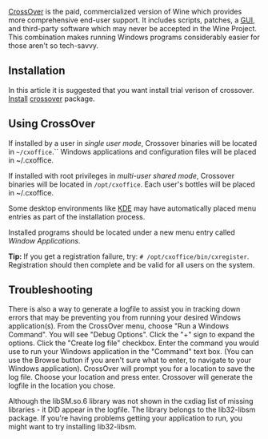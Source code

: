 [CrossOver](http://www.codeweavers.com/) is the paid, commercialized version of Wine which provides more comprehensive end-user support. It includes scripts, patches, a [GUI](https://en.wikipedia.org/wiki/Graphical_user_interface "wikipedia:Graphical user interface"), and third-party software which may never be accepted in the Wine Project. This combination makes running Windows programs considerably easier for those aren't so tech-savvy.

## Installation

In this article it is suggested that you want install trial verison of crossover. [Install](/index.php/Install "Install") [crossover](https://aur.archlinux.org/packages/crossover/) package.

## Using CrossOver

If installed by a user in *single user mode*, Crossover binaries will be located in `~/cxoffice`.`` Windows applications and configuration files will be placed in ~/.cxoffice.

If installed with root privileges in *multi-user shared mode*, Crossover binaries will be located in `/opt/cxoffice`. Each user's bottles will be placed in ~/.cxoffice.

Some desktop environments like [KDE](/index.php/KDE "KDE") may have automatically placed menu entries as part of the installation process.

Installed programs should be located under a new menu entry called *Window Applications*.

**Tip:** If you get a registration failure, try: `# /opt/cxoffice/bin/cxregister`. Registration should then complete and be valid for all users on the system.

## Troubleshooting

There is also a way to generate a logfile to assist you in tracking down errors that may be preventing you from running your desired Windows application(s). From the CrossOver menu, choose "Run a Windows Command". You will see "Debug Options". Click the "+" sign to expand the options. Click the "Create log file" checkbox. Enter the command you would use to run your Windows application in the "Command" text box. (You can use the Browse button if you aren't sure what to enter, to navigate to your Windows application). CrossOver will prompt you for a location to save the log file. Choose your location and press enter. Crossover will generate the logfile in the location you chose.

Although the libSM.so.6 library was not shown in the cxdiag list of missing libraries - it DID appear in the logfile. The library belongs to the lib32-libsm package. If you're having problems getting your application to run, you might want to try installing lib32-libsm.